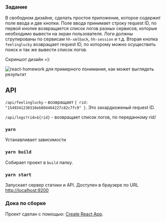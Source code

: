 ### Задание 

В свободном дизайне, сделать простое приложение, которое содержит поле ввода и две кнопки.
Поле ввода принимает строку request ID, по первой кнопке возвращается список логов разных сервисов, которые необходимо вывести на экран пользователя. 
Логи должны сгрупированы по сервисам `hh-xmlback`, `hh-session` и т.д. 
Вторая кнопка `feelinglucky` возвращает request ID, по которому можно осуществить поиск и так же вывести список логов.

Скриншот дизайн =):

![react-homework](https://user-images.githubusercontent.com/3080207/52326883-21ac9780-29fb-11e9-94dd-83d528ea9bf1.png) для примерного понимания, как может выглядеть результат

## API

`/api/feelinglucky` - возвращает `{ rid: "1549341230310eb804464227c82c7fc9" }`. 
Это захардкоженый request ID.

`/api/logs?rid=${rid}` - возвращает список логов, по переданному rid/

### `yarn`

Устанавливает зависимости

### `yarn build`

 Собирает проект в `build` папку.
 
### `yarn start`
Запускает сервер статики и API. Доступен в браузере по URL [http://localhost:9200](http://localhost:9200)

### Дока по сборке
Проект сделан с помощью: [Create React App](https://github.com/facebook/create-react-app).
